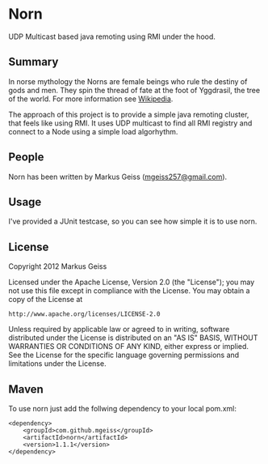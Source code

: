 Norn
====
UDP Multicast based java remoting using RMI under the hood.

Summary
-------
In norse mythology the Norns are female beings who rule the destiny of gods and
men. They spin the thread of fate at the foot of Yggdrasil, the tree of the
world. For more information see [Wikipedia](http://en.wikipedia.org/wiki/Norns).

The approach of this project is to provide a simple java remoting cluster, that
feels like using RMI. It uses UDP multicast to find all RMI registry and connect
to a Node using a simple load algorhythm.

People
------
Norn has been written by Markus Geiss (mgeiss257@gmail.com).

Usage
-----
I've provided a JUnit testcase, so you can see how simple it is to use norn.

License
-------
Copyright 2012 Markus Geiss

Licensed under the Apache License, Version 2.0 (the "License");
you may not use this file except in compliance with the License.
You may obtain a copy of the License at

    http://www.apache.org/licenses/LICENSE-2.0

Unless required by applicable law or agreed to in writing, software
distributed under the License is distributed on an "AS IS" BASIS,
WITHOUT WARRANTIES OR CONDITIONS OF ANY KIND, either express or implied.
See the License for the specific language governing permissions and
limitations under the License.

Maven
-----
To use norn just add the follwing dependency to your local pom.xml:

    <dependency>
        <groupId>com.github.mgeiss</groupId>
        <artifactId>norn</artifactId>
        <version>1.1.1</version>
    </dependency>